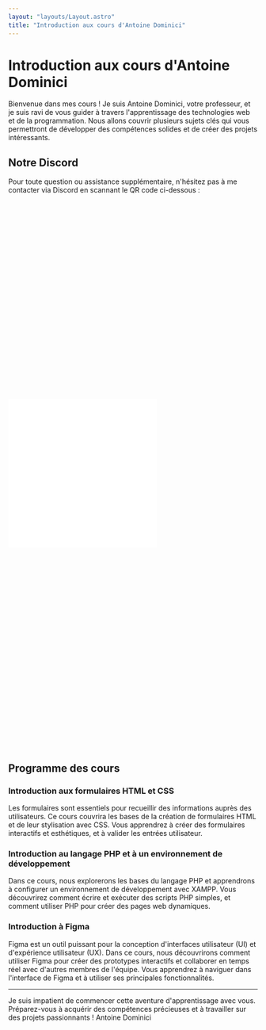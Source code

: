 ```yaml
---
layout: "layouts/Layout.astro"
title: "Introduction aux cours d'Antoine Dominici"
---
```


# Introduction aux cours d'Antoine Dominici

Bienvenue dans mes cours ! Je suis Antoine Dominici, votre professeur, et je suis ravi de vous guider à travers l'apprentissage des technologies web et de la programmation. Nous allons couvrir plusieurs sujets clés qui vous permettront de développer des compétences solides et de créer des projets intéressants.

## Notre Discord

Pour toute question ou assistance supplémentaire, n'hésitez pas à me contacter via Discord en scannant le QR code ci-dessous :

<img src="/src/assets/qr_code.png" alt="QR Code pour Discord Antoine Dominici" style="margin:auto; margin-top:10vh;margin-bottom:10vh; width: 300px; height: 300px;">


## Programme des cours

### Introduction aux formulaires HTML et CSS

Les formulaires sont essentiels pour recueillir des informations auprès des utilisateurs. Ce cours couvrira les bases de la création de formulaires HTML et de leur stylisation avec CSS. Vous apprendrez à créer des formulaires interactifs et esthétiques, et à valider les entrées utilisateur.

### Introduction au langage PHP et à un environnement de développement

Dans ce cours, nous explorerons les bases du langage PHP et apprendrons à configurer un environnement de développement avec XAMPP. Vous découvrirez comment écrire et exécuter des scripts PHP simples, et comment utiliser PHP pour créer des pages web dynamiques.

### Introduction à Figma

Figma est un outil puissant pour la conception d'interfaces utilisateur (UI) et d'expérience utilisateur (UX). Dans ce cours, nous découvrirons comment utiliser Figma pour créer des prototypes interactifs et collaborer en temps réel avec d'autres membres de l'équipe. Vous apprendrez à naviguer dans l'interface de Figma et à utiliser ses principales fonctionnalités.


---
Je suis impatient de commencer cette aventure d'apprentissage avec vous. Préparez-vous à acquérir des compétences précieuses et à travailler sur des projets passionnants !
Antoine Dominici

